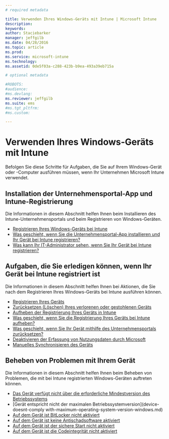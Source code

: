 ```yaml
---
# required metadata

title: Verwenden Ihres Windows-Geräts mit Intune | Microsoft Intune
description:
keywords:
author: Staciebarker
manager: jeffgilb
ms.date: 04/28/2016
ms.topic: article
ms.prod:
ms.service: microsoft-intune
ms.technology:
ms.assetid: 0de5f03a-c288-423b-b9ea-493a39eb715a

# optional metadata

#ROBOTS:
#audience:
#ms.devlang:
ms.reviewer: jeffgilb
ms.suite: ems
#ms.tgt_pltfrm:
#ms.custom:

---
```


# Verwenden Ihres Windows-Geräts mit Intune

Befolgen Sie diese Schritte für Aufgaben, die Sie auf Ihrem Windows-Gerät oder -Computer ausführen müssen, wenn Ihr Unternehmen Microsoft Intune verwendet.

## Installation der Unternehmensportal-App und Intune-Registrierung

Die Informationen in diesem Abschnitt helfen Ihnen beim Installieren des Intune-Unternehmensportals und beim Registrieren von Windows-Geräten.

- [Registrieren Ihres Windows-Geräts bei Intune](enroll-your-device-in-intune-windows.md)</br>
- [Was geschieht, wenn Sie die Unternehmensportal-App installieren und Ihr Gerät bei Intune registrieren?](what-happens-if-you-install-the-company-portal-app-and-enroll-your-device-in-intune-windows.md)</br>
- [Was kann Ihr IT-Administrator sehen, wenn Sie Ihr Gerät bei Intune registrieren?](what-can-your-it-administrator-see-when-you-enroll-your-device-in-intune-windows.md)

## Aufgaben, die Sie erledigen können, wenn Ihr Gerät bei Intune registriert ist

Die Informationen in diesem Abschnitt helfen Ihnen bei Aktionen, die Sie nach dem Registrieren Ihres Windows-Geräts bei Intune ausführen können.

- [Registrieren Ihres Geräts](encrypt-your-device-windows.md)</br>
- [Zurücksetzen (Löschen) Ihres verlorenen oder gestohlenen Geräts](reset-erase-your-lost-or-stolen-device-windows.md)</br>
- [Aufheben der Registrierung Ihres Geräts in Intune](unenroll-your-device-from-intune-windows.md)</br>
- [Was geschieht, wenn Sie die Registrierung Ihres Geräts bei Intune aufheben?](what-happens-if-you-unenroll-your-device-from-intune-windows.md)</br>
- [Was geschieht, wenn Sie Ihr Gerät mithilfe des Unternehmensportals zurücksetzen?](what-happens-if-you-reset-your-device-using-the-company-portal-windows.md)</br>
- [Deaktivieren der Erfassung von Nutzungsdaten durch Microsoft](turn-off-microsoft-usage-data-collection-windows.md)</br>
- [Manuelles Synchronisieren des Geräts](sync-your-device-manually-windows.md)

## Beheben von Problemen mit Ihrem Gerät

Die Informationen in diesem Abschnitt helfen Ihnen beim Beheben von Problemen, die mit bei Intune registrierten Windows-Geräten auftreten können.

- [Das Gerät verfügt nicht über die erforderliche Mindestversion des Betriebssystems](device-doesnt-have-the-required-minimum-operating-system-version-windows.md)</br>
- [Gerät entspricht nicht der maximalen Betriebssystemversion](device-doesnt-comply with-maximum-operating-system-version-windows.md)</br>
- [Auf dem Gerät ist BitLocker nicht aktiviert](device-doesnt-have-bitlocker-enabled-windows.md)</br>
- [Auf dem Gerät ist keine Antischadsoftware aktiviert](device-doesnt-have-antimalware-software-enabled-windows.md)</br>
- [Auf dem Gerät ist der sichere Start nicht aktiviert](device-doesnt-have-secure-boot-enabled-windows.md)</br>
- [Auf dem Gerät ist die Codeintegrität nicht aktiviert](device-doesnt-have-code-integrity-enabled-windows.md)




<!--HONumber=May16_HO1-->


